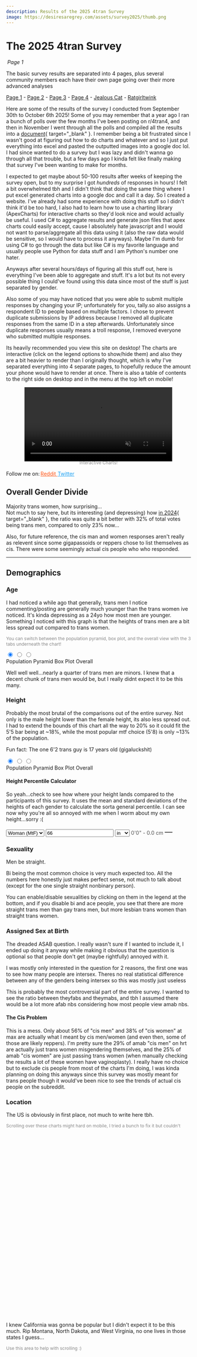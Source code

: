 ```yaml
---
description: Results of the 2025 4tran Survey 
image: https://desiresaregrey.com/assets/survey2025/thumb.png
---
```

<link rel="stylesheet" href="https://cdnjs.cloudflare.com/ajax/libs/font-awesome/6.5.2/css/all.min.css">
<style>
.reddit {
    color: #ff5719 !important;
    font-variation-settings: 'wght' 650;
    transition: all 200ms ease !important;
}
.reddit:hover {
    color: #ff6026 !important;
    text-shadow: 0 0 32px #ff3c00;
    font-variation-settings: 'wght' 800;
}
.twitter {
    color: #1DA1F2 !important;
    font-variation-settings: 'wght' 650;
    transition: all 200ms ease !important;
}
.twitter:hover {
    color: #2ca6f2 !important;
    text-shadow: 0 0 32px #0091ff;
    font-variation-settings: 'wght' 800;
}
</style>

<script src="https://cdn.jsdelivr.net/npm/apexcharts"></script>
<script src="https://cdn.amcharts.com/lib/5/index.js"></script>
<script src="https://cdn.amcharts.com/lib/5/map.js"></script>
<script src="https://cdn.amcharts.com/lib/5/geodata/usaLow.js"></script>
<script src="https://cdn.amcharts.com/lib/5/geodata/worldLow.js"></script>
<script src="../4transurvey2025.js?1"></script>
<!-- js is gonna make me 41 :( -->

# The 2025 4tran Survey
<h6 style="margin: 0 0.2rem">Page 1</h6>

The basic survey results are separated into 4 pages, plus several community members each have their own page going over their more advanced analyses

<div class="nav-links">
  <a href="/4transurvey2025/" class="active">Page 1</a> - 
  <a href="/4transurvey2025/2">Page 2</a> - 
  <a href="/4transurvey2025/3">Page 3</a> - 
  <a href="/4transurvey2025/4">Page 4</a> - 
  <!--<a href="/4transurvey2025/amekyras">Amekyras</a> -  -->
  <a href="/4transurvey2025/jealouscat">Jealous Cat</a> - 
  <a href="/4transurvey2025/ratgirltwink">Ratgirltwink</a>
</div>

Here are some of the results of the survey I conducted from September 30th to October 6th 2025! Some of you may remember that a year ago I ran a bunch of polls over the few months I've been posting on r/4tran4, and then in November I went through all the polls and compiled all the results into a [document](https://www.reddit.com/r/4tran4/comments/1gi24vt/the_desiresaregrey_poll_report_november/){ target="_blank" }. I remember being a bit frustrated since I wasn't good at figuring out how to do charts and whatever and so I just put everything into excel and pasted the outputted images into a google doc lol. I had since wanted to do a survey but I was lazy and didn't wanna go through all that trouble, but a few days ago I kinda felt like finally making that survey I've been wanting to make for months.

I expected to get maybe about 50-100 results after weeks of keeping the survey open, but to my surprise I got *hundreds* of responses in hours! I felt a bit overwhelmed tbh and I didn't think that doing the same thing where I put excel generated charts into a google doc and call it a day. So I created a website. I've already had some experience with doing this stuff so I didn't think it'd be too hard, I also had to learn how to use a charting library (ApexCharts) for interactive charts so they'd look nice and would actually be useful. I used C# to aggregate results and generate json files that apex charts could easily accept, cause I absolutely hate javascript and I would not want to parse/aggregate all this data using it (also the raw data would be sensitive, so I would have to process it anyways). Maybe I'm dumb for using C# to go through the data but like C# is my favorite language and usually people use Python for data stuff and I am Python's number one hater.

Anyways after several hours/days of figuring all this stuff out, here is everything I've been able to aggregate and stuff. It's a lot but its not every possible thing I could've found using this data since most of the stuff is just separated by gender. 

Also some of you may have noticed that you were able to submit multiple responses by changing your IP; unfortunately for you, tally.so also assigns a respondent ID to people based on multiple factors. I chose to prevent duplicate submissions by IP address because I removed all duplicate responses from the same ID in a step afterwards. Unfortunately since duplicate responses usually means a troll response, I removed everyone who submitted multiple responses.

Its heavily recommended you view this site on desktop! The charts are interactive (click on the legend options to show/hide them) and also they are a bit heavier to render than I originally thought, which is why I've separated everything into 4 separate pages, to hopefully reduce the amount your phone would have to render at once. There is also a table of contents to the right side on desktop and in the menu at the top left on mobile!

<div style="text-align: center">
  <video style="width: 80%;" autoplay muted loop playsinline disablePictureInPicture>
    <source src="/assets/survey2025/img/interactive_charts.mp4" type="video/mp4">
  </video>
  <p style="font-size: 12px; color: #888; margin-top: -0.25rem;">Interactive Charts!</p>
</div>


  
<p>
  Follow me on:
  <a class="noselect reddit" style="margin-right: 0.15rem;" href="https://www.reddit.com/user/DesiresAreGrey" target="_blank">
    <i class="fa-brands fa-reddit-alien" style="margin-right: -0.1rem;"></i>
    <span>Reddit</span>
  </a>
  <a class="noselect twitter" href="https://twitter.com/DesiresAreGrey" target="_blank">
    <i class="fa-brands fa-twitter" style="margin-right: -0.1rem;"></i>
    <span>Twitter</span>
  </a>
</p>


## Overall Gender Divide

Majority trans women, how surprising...  
Not much to say here, but its interesting (and depressing) how [in 2024](https://docs.google.com/document/d/1FwnTI2Z-d3gwFIgVM8KpuV5rKnzBW8GGBmNoEHqT45c/edit?tab=t.0#heading=h.2g9r57wchu7g){ target="_blank" }, the ratio was quite a bit better with 32% of total votes being trans men, compared to only 23% now...  

Also, for future reference, the cis man and women responses aren't really as relevent since some gigapassoids or reppers chose to list themselves as cis. There were some seemingly actual cis people who who responded.

<div class="charts-grid">
  <div>
    <div id="gender-overall-binary"></div>
    <script>createPieChart("gender-overall-binary", "gender_binary.json", undefined)</script>
  </div>

  <div>
    <div id="gender-overall"></div>
    <script>createPieChart("gender-overall", "gender.json", undefined)</script>
  </div>
</div>

___

## Demographics

### Age

I had noticed a while ago that generally, trans men I notice commenting/posting are generally much younger than the trans women ive noticed. It's kinda depressing as a 24yo how most men are younger. Something I noticed with this graph is that the heights of trans men are a bit less spread out compared to trans women.

<p style="font-size: 12px; color: #888">You can switch between the population pyramid, box plot, and the overall view with the 3 tabs underneath the chart!</p>


<div class="chart-set">
  <input id="age-a" class="vh" type="radio" name="view-age" checked>
  <input id="age-b" class="vh" type="radio" name="view-age">
  <input id="age-c" class="vh" type="radio" name="view-age">
  
  <div class="chart-stack">
    <div id="age-capped-pop-pyramid" class="chart-layer layer-a"></div>
    <div id="age-capped-boxplot" class="chart-layer layer-b"></div>
    <div id="age-capped-overall" class="chart-layer layer-c"></div>
  </div>
  <script>
    createPopPyramidChart("age-capped-pop-pyramid", "age_capped_pop_pyramid.json", "Age", "Population Pyramid", 16);
    createBoxPlot("age-capped-boxplot", "age_boxplot.json", "Age", "Box Plot", false, 500);
    createBarChart("age-capped-overall", "age_capped_reversed.json", "Age", "Overall");
  </script>
  <div class="toggle">
    <label for="age-a" class="noselect">Population Pyramid</label>
    <label for="age-b" class="noselect">Box Plot</label>
    <label for="age-c" class="noselect">Overall</label>
  </div>
</div>

Well well well...nearly a quarter of trans men are minors. I knew that a decent chunk of trans men would be, but I really didnt expect it to be this many. 

<div id="under18"></div>
<script>
    createRatioBarChart("under18", "under18.json", "Under 18", undefined, [], ["#7B61FF", "#00E0B8"]);
</script>

### Height

Probably the most brutal of the comparisons out of the entire survey. Not only is the male height lower than the female height, its also less spread out. I had to extend the bounds of this chart all the way to 20% so it could fit the 5'5 bar being at ~18%, while the most popular mtf choice (5'8) is only ~13% of the population.  

Fun fact: The one 6'2 trans guy is 17 years old (gigaluckshit)

<div class="chart-set">
  <input id="height-a" class="vh" type="radio" name="view-height" checked>
  <input id="height-b" class="vh" type="radio" name="view-height">
  <input id="height-c" class="vh" type="radio" name="view-height">

  <div class="chart-stack">
    <div id="height-pop-pyramid" class="chart-layer layer-a"></div>
    <div id="height-boxplot" class="chart-layer layer-b"></div>
    <div id="height-overall" class="chart-layer layer-c"></div>
  </div>
  <script>
    createBarChart("height-overall", "height_reversed.json", "Height", "Overall");
    createBoxPlot("height-boxplot", "height_boxplot.json", "Height", "Box Plot (Inches)", false, 500);
    createPopPyramidChart("height-pop-pyramid", "height_reversed_pop_pyramid.json", "Height", "Population Pyramid", 20);
  </script>
  <div class="toggle">
    <label for="height-a" class="noselect">Population Pyramid</label>
    <label for="height-b" class="noselect">Box Plot</label>
    <label for="height-c" class="noselect">Overall</label>
  </div>
</div>

#### Height Percentile Calculator

So yeah...check to see how where your height lands compared to the participants of this survey. It uses the mean and standard deviations of the heights of each gender to calculate the sorta general percentile. I can see now why you're all so annoyed with me when I worm about my own height...sorry :(

<div class="percentile-container">
  <div>
    <select id="hp-gender">
      <option>Man (FtM)</option>
      <option selected>Woman (MtF)</option>
      <option>Nonbinary</option>
    </select>
    <input id="hp-val" type="number" inputmode="decimal" step="1" value="66">
    <select id="hp-unit">
      <option value="in">in</option>
      <option value="cm">cm</option>
    </select>
    <span id="hp-info" class="percentile-container" style="min-width: 12ch; margin-top: 4px; margin-bottom: -0.325rem; font-size: 14px; font-variation-settings: 'wght' 400; opacity: 0.75">0'0" - 0.0 cm</span>
    <span id="hp-out" class="percentile-container" style="min-width: 12ch; margin-top: 0; margin-bottom: -0.325rem; font-size: 21px; font-variation-settings: 'wght' 500;">—</span>
  </div>
</div>

<script>
  (function () {
    let HEIGHT_STATS = null;
    fetch("/assets/survey2025/results/height_mean_sd.json").then((r) => r.json()).then((rows) => {
        HEIGHT_STATS = Object.fromEntries(rows.map((r) => [r.Gender, { mean: r.Mean, sd: r.SD }]));
        update();
    }).catch(() => { });
    const $ = (s) => document.querySelector(s);
    const g = $("#hp-gender");
    const v = $("#hp-val");
    const u = $("#hp-unit");
    const info = $("#hp-info");
    const out = $("#hp-out");

    function erf(x) {
        const a1 = 0.254829592,
            a2 = -0.284496736,
            a3 = 1.421413741,
            a4 = -1.453152027,
            a5 = 1.061405429,
            p = 0.3275911;
        const sign = x < 0 ? -1 : 1;
        x = Math.abs(x);
        const t = 1 / (1 + p * x);
        const y =
            1 - ((((a5 * t + a4) * t + a3) * t + a2) * t + a1) * t * Math.exp(-x * x);
        return sign * y;
    }
    const Phi = (z) => 0.5 * (1 + erf(z / Math.SQRT2));

    function toFeet(x) {
        const feet = Math.floor(x / 12);
        const inches = (x - feet * 12).toFixed(1) / 1;
        return `${feet}'${inches}"`;
    }
    function toInches(x, unit) {
        return unit === "cm" ? x / 2.54 : x;
    }
    function toCm(x, unit) {
        return unit === "in" ? x * 2.54 : x;
    }

    function update() {
        const gender = g.value;
        const num = parseFloat(v.value);

        info.textContent = `${toFeet(toInches(num, u.value))} - ${toCm(num, u.value).toFixed(2) / 1} cm`;

        if (!HEIGHT_STATS) {
            out.textContent = "…";
            return;
        }
        const s = HEIGHT_STATS[gender];
        if (!s || !isFinite(num)) {
            out.textContent = "—";
            info.textContent = "0'0\" - 0.0 cm";
            return;
        }

        const inches = toInches(num, u.value);
        const z = (inches - s.mean) / s.sd;
        const pct = Math.max(0, Math.min(100, Phi(z) * 100));
        out.textContent = `${pct.toFixed(1)}th Percentile`;

        if (v.value.length > 5) {
          v.style.width = "3rem";
        }
        else if (v.value.length > 4) {
          v.style.width = "2.8rem";
        }
        else if (v.value.length > 2) {
          v.style.width = "2.4rem";
        }
        else {
          v.style.width = "2rem";
        }
    }

    function changeUnit(oldUnit, newUnit) {
        const num = parseFloat(v.value);
        if (!isFinite(num) || oldUnit === newUnit) return;
        const inches = toInches(num, oldUnit);
        const converted = newUnit === "cm" ? inches * 2.54 : inches;
        v.value = converted.toFixed(2) / 1;
    }

    g.addEventListener("change", update);
    u.addEventListener("change", (e) => {
        changeUnit(e.target.dataset.oldValue, e.target.value);
        e.target.dataset.oldValue = e.target.value;
        update();
    });
    u.dataset.oldValue = u.value;
    v.addEventListener("input", update);
})();
</script>


### Sexuality

Men be straight.

Bi being the most common choice is very much expected too. All the numbers here honestly just makes perfect sense, not much to talk about (except for the one single straight nonbinary person). 

You can enable/disable sexualities by clicking on them in the legend at the bottom, and if you disable bi and ace people, you see that there are more straight trans men than gay trans men, but more lesbian trans women than straight trans women.

<div id="sexuality-chart"></div>
<script>
    createRatioBarChart("sexuality-chart", "sexuality_flipped.json", "Sexuality", undefined, [], ['#8AA0B3', '#8E5CF1', '#FF4D88', '#2E294E']);
</script>

### Assigned Sex at Birth

The dreaded ASAB question. I really wasn't sure if I wanted to include it, I ended up doing it anyway while making it obvious that the question is optional so that people don't get (maybe rightfully) annoyed with it.

I was mostly only interested in the question for 2 reasons, the first one was to see how many people are intersex. Theres no real statistical difference between any of the genders being intersex so this was mostly just useless

<div id="intersex-chart"></div>
<script>
    createRatioBarChart("intersex-chart", "intersex.json", "Intersex", undefined, [3, 4, 5], ["#7B61FF", "#00E0B8"], 225);
</script>

This is probably the most controversial part of the entire survey. I wanted to see the ratio between theyfabs and theymabs, and tbh I assumed there would be a lot more afab nbs considering how most people view amab nbs.

<div id="nbasab"></div>
<script>
    createPieChart("nbasab", "nb_asab.json", "Nonbinary ASAB", false, ['#259efa', '#ff4f69', '#00E396', '#2E294E']);
</script>

#### The Cis Problem

This is a mess. Only about 56% of "cis men" and 38% of "cis women" at max are actually what I meant by cis men/women (and even then, some of those are likely reppers). I'm pretty sure the 29% of amab "cis men" on hrt are actually just trans women misgendering themselves, and the 25% of amab "cis women" are just passing trans women (when manually checking the results a lot of these women have vaginoplasty). I really have no choice but to exclude cis people from most of the charts I'm doing, I was kinda planning on doing this anyways since this survey was mostly meant for trans people though it would've been nice to see the trends of actual cis people on the subreddit.

<div id="cisasab-chart"></div>
<script>
    createRatioBarChart("cisasab-chart", "cis_asab.json", "Cis People", "Divided by Assigned Sex at Birth and HRT Status", [], ['#259efa', "#15598c", '#ff4f69', "#801927", '#00E396', "#008055", '#2E294E', "#0f0e1a"], 250);
</script>

### Location

The US is obviously in first place, not much to write here tbh.

<p style="font-size: 12px; color: #888">Scrolling over these charts might hard on mobile, I tried a bunch to fix it but couldn't</p>

<div id="country" style="height: 500px;"></div>
<script>createWorldMap("country", "location_country.json");</script>

I knew California was gonna be popular but I didn't expect it to be this much. Rip Montana, North Dakota, and West Virginia, no one lives in those states I guess...

<p style="font-size: 12px; color: #888">Use this area to help with scrolling :)</p>

<div id="states" style="height: 500px;"></div>
<script>createUSMap("states", "location_state.json");</script>
___

## Reddit

### Main/Favorite Subreddit

This question was pretty self explanatory, I wanted to see the popularity of the main 4tran subreddits as well as the gender ratios between them. Tbh I've noticed that the people who primarily use r/Tranistan leaned male but I didn't really realize that about r/4trancirclejerk as well.

<p style="font-size: 12px; color: #888">You can switch between the ratio view and the total/overall view with the 2 tabs underneath the chart! You can also enable/disable genders by clicking them on the bottom of the chart</p>

<div class="chart-set">
  <input id="favsub-a" class="vh" type="radio" name="view-favsub" checked>
  <input id="favsub-b" class="vh" type="radio" name="view-favsub">
  
  <div class="chart-stack" style="min-height: 300px;">
    <div id="favsub-ratio" class="chart-layer layer-a"></div>
    <div id="favsub-bar" class="chart-layer layer-b"></div>
  </div>
  <script>
    createRatioBarChart("favsub-ratio", "favorite_subreddit.json", "Main/Favorite Subreddit", "Ratio", [3, 4]);
    createBarChart("favsub-bar", "favorite_subreddit.json", "Main/Favorite Subreddit", "Total", [3, 4], undefined, 300);
  </script>
  <div class="toggle">
    <label for="favsub-a" class="noselect">Ratio</label>
    <label for="favsub-b" class="noselect">Total</label>
  </div>
</div>

Interestingly r/Tranistan is a bit younger than the other subreddits, which I have not noticed (especially considering r/4Tranistan exists). r/ttttrans skews older which is obviously completely expected, the oldfag sub is old who woulda thought. What is surprising is that ttttrans is the second most popular (main) subreddit, only behind 4tran4.

<div id="favsub-ages"></div>
<script>
    createBoxPlot("favsub-ages", "favorite_subreddit_age.json", "Main/Favorite Subreddit", "Age Distribution", false, 300);
</script>

### Used Subreddits

Used subreddits was to see all the subreddits that people used and had access to. smutttt and the selfie subreddits are both mostly women, while fitttts, 4tography and 4trancooking have a bit more men in them. The total distribution makes a lot more sense here since popular/open subreddits like 4tran, 4tran4, and 4Tranistan are the most popular.

<div class="chart-set">
  <input id="usedsub-a" class="vh" type="radio" name="view-usedsub" checked>
  <input id="usedsub-b" class="vh" type="radio" name="view-usedsub">
  
  <div class="chart-stack" style="min-height: 500px;">
    <div id="usedsub-ratio" class="chart-layer layer-a"></div>
    <div id="usedsub-bar" class="chart-layer layer-b"></div>
  </div>
  <script>
    createRatioBarChart("usedsub-ratio", "used_subreddits.json", "Used Subreddits", "Ratio", [3, 4], undefined, 500);
    createBarChart("usedsub-bar", "used_subreddits.json", "Used Subreddits", "Total", [3, 4], undefined, 500);
  </script>
  <div class="toggle">
    <label for="usedsub-a" class="noselect">Ratio</label>
    <label for="usedsub-b" class="noselect">Total</label>
  </div>
</div>

### Where You Came From

If you noticed the little `?source=r/4tran4` thing at the end of the survey link, this is what that was used for. I was curious where people came from, and if it was different from their main sub. I sent the survey out on some 4tran related discords as well and was curious how many survey respondents were from discord. (Unsurprisingly) the most female heavy space, even when compared to the other questions, happens to be Discord (94% female).

<div class="chart-set">
  <input id="camefrom-a" class="vh" type="radio" name="view-camefrom">
  <input id="camefrom-b" class="vh" type="radio" name="view-camefrom" checked>
  
  <div class="chart-stack" style="min-height: 350px;">
    <div id="camefrom-ratio" class="chart-layer layer-a"></div>
    <div id="camefrom-bar" class="chart-layer layer-b"></div>
  </div>
  <script>
    createRatioBarChart("camefrom-ratio", "came_from.json", "Where You Came From", "Ratio", [3, 4], undefined, 350);
    createBarChart("camefrom-bar", "came_from.json", "Where You Came From", "Total", [3, 4], undefined, 350);
  </script>
  <div class="toggle">
    <label for="camefrom-a" class="noselect">Ratio</label>
    <label for="camefrom-b" class="noselect">Total</label>
  </div>
</div>

### Contributer or Lurker

I expected the differences between the genders to be way higher here tbh. I feel like a lot of trans men are lurkers, but the difference is only like 5% between men and women here. Cis people are also the most likely to be lurkers (unsurprising) 

<div id="contributer-chart"></div>
<script>
    createRatioBarChart("contributer-chart", "contributer.json", "Contributer or Lurker", undefined, [], ["#7B61FF", "#00E0B8"]);
</script>

___
<div class="button-container">
  <a class="big-button" href="2">Next Page</a>
</div>